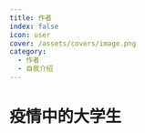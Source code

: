 ```yaml
---
title: 作者
index: false
icon: user
cover: /assets/covers/image.png
category:
  - 作者
  - 自我介绍
---
```


# 疫情中的大学生



<!-- <Catalog /> -->